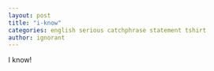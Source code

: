 ```yaml
---
layout: post
title: "i-know"
categories: english serious catchphrase statement tshirt
author: ignorant
---
```

I know!
